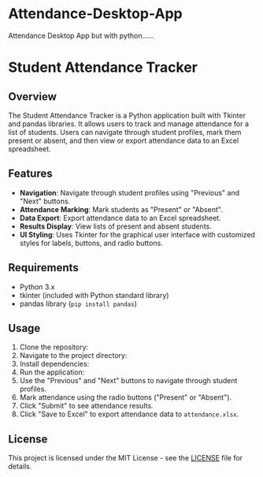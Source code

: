 # Attendance-Desktop-App
Attendance Desktop App but with python......



# Student Attendance Tracker

## Overview
The Student Attendance Tracker is a Python application built with Tkinter and pandas libraries. It allows users to track and manage attendance for a list of students. Users can navigate through student profiles, mark them present or absent, and then view or export attendance data to an Excel spreadsheet.



## Features
- **Navigation**: Navigate through student profiles using "Previous" and "Next" buttons.
- **Attendance Marking**: Mark students as "Present" or "Absent".
- **Data Export**: Export attendance data to an Excel spreadsheet.
- **Results Display**: View lists of present and absent students.
- **UI Styling**: Uses Tkinter for the graphical user interface with customized styles for labels, buttons, and radio buttons.

## Requirements
- Python 3.x
- tkinter (included with Python standard library)
- pandas library (`pip install pandas`)

## Usage
1. Clone the repository:
2. Navigate to the project directory:
3. Install dependencies:
4. Run the application:
5. Use the "Previous" and "Next" buttons to navigate through student profiles.
6. Mark attendance using the radio buttons ("Present" or "Absent").
7. Click "Submit" to see attendance results.
8. Click "Save to Excel" to export attendance data to `attendance.xlsx`.



## License
This project is licensed under the MIT License - see the [LICENSE](LICENSE) file for details.

